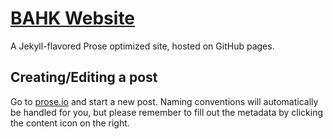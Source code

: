 # [BAHK Website](https://www.bitcoinhk.org/)

A Jekyll-flavored Prose optimized site, hosted on GitHub pages.

## Creating/Editing a post

Go to [prose.io](http://prose.io/#bitcoinhk/bitcoinhk.github.io) and start a new post. Naming conventions will automatically be handled for you, but please remember to fill out the metadata by clicking the content icon on the right. 


